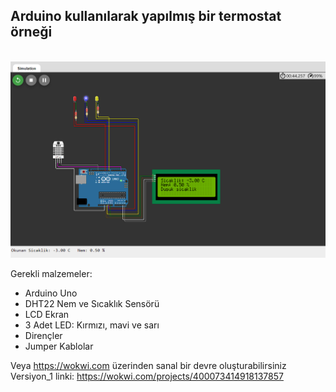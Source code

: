 ## Arduino kullanılarak yapılmış bir termostat örneği
<br>
<img src="https://github.com/yedincel/arduino-thermostat/blob/main/simulation.png">

Gerekli malzemeler:
- Arduino Uno 
- DHT22 Nem ve Sıcaklık Sensörü
- LCD Ekran
- 3 Adet LED: Kırmızı, mavi ve sarı
- Dirençler
- Jumper Kablolar
  
Veya https://wokwi.com üzerinden sanal bir devre oluşturabilirsiniz
<br>
Versiyon_1 linki: https://wokwi.com/projects/400073414918137857
